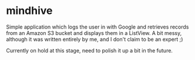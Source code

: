 # mindhive
Simple application which logs the user in with Google and retrieves records from an Amazon S3 bucket and displays them in a ListView. A bit messy, although it was written entirely by me, and I don't claim to be an expert ;)

Currently on hold at this stage, need to polish it up a bit in the future.
